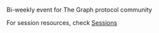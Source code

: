 Bi-weekly event for The Graph protocol community

For session resources, check [Sessions](https://alex-pakalniskis.github.io/RustOfficeHours/sessions)
